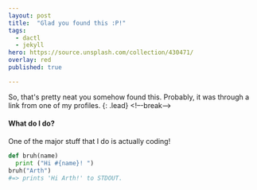 ```yaml
---
layout: post
title:  "Glad you found this :P!"
tags:
  - dactl
  - jekyll
hero: https://source.unsplash.com/collection/430471/
overlay: red
published: true

---
```

So, that's pretty neat you somehow found this. Probably, it was through a link from one of my profiles.
{: .lead}
<!–-break-–>

#### What do I do? 
One of the major stuff that I do is actually coding!

~~~python
def bruh(name)
  print ("Hi #{name}! ")
bruh("Arth")
#=> prints 'Hi Arth!' to STDOUT.
~~~

